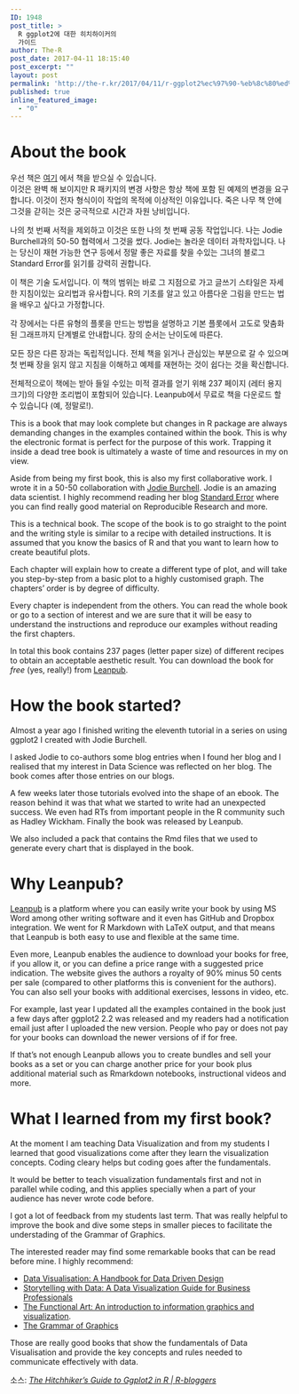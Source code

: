 ```yaml
---
ID: 1948
post_title: >
  R ggplot2에 대한 히치하이커의
  가이드
author: The-R
post_date: 2017-04-11 18:15:40
post_excerpt: ""
layout: post
permalink: 'http://the-r.kr/2017/04/11/r-ggplot2%ec%97%90-%eb%8c%80%ed%95%9c-%ed%9e%88%ec%b9%98%ed%95%98%ec%9d%b4%ec%bb%a4%ec%9d%98-%ea%b0%80%ec%9d%b4%eb%93%9c/'
published: true
inline_featured_image:
  - "0"
---
```

<h1>About the book</h1>
<div id="bg">우선 책은 <a href="https://leanpub.com/hitchhikers_ggplot2">여기</a> 에서 책을 받으실 수 있습니다.</div>
<div></div>
<div>이것은 완벽 해 보이지만 R 패키지의 변경 사항은 항상 책에 포함 된 예제의 변경을 요구합니다. 이것이 전자 형식이이 작업의 목적에 이상적인 이유입니다. 죽은 나무 책 안에 그것을 갇히는 것은 궁극적으로 시간과 자원 낭비입니다.

나의 첫 번째 서적을 제외하고 이것은 또한 나의 첫 번째 공동 작업입니다. 나는 Jodie Burchell과의 50-50 협력에서 그것을 썼다. Jodie는 놀라운 데이터 과학자입니다. 나는 당신이 재현 가능한 연구 등에서 정말 좋은 자료를 찾을 수있는 그녀의 블로그 Standard Error를 읽기를 강력히 권합니다.</div>
<div></div>
<div>이 책은 기술 도서입니다. 이 책의 범위는 바로 그 지점으로 가고 글쓰기 스타일은 자세한 지침이있는 요리법과 유사합니다. R의 기초를 알고 있고 아름다운 그림을 만드는 법을 배우고 싶다고 가정합니다.

각 장에서는 다른 유형의 플롯을 만드는 방법을 설명하고 기본 플롯에서 고도로 맞춤화 된 그래프까지 단계별로 안내합니다. 장의 순서는 난이도에 따른다.</div>
<div></div>
<div>모든 장은 다른 장과는 독립적입니다. 전체 책을 읽거나 관심있는 부분으로 갈 수 있으며 첫 번째 장을 읽지 않고 지침을 이해하고 예제를 재현하는 것이 쉽다는 것을 확신합니다.

전체적으로이 책에는 받아 들일 수있는 미적 결과를 얻기 위해 237 페이지 (레터 용지 크기)의 다양한 조리법이 포함되어 있습니다. Leanpub에서 무료로 책을 다운로드 할 수 있습니다 (예, 정말로!).</div>
<div></div>
This is a book that may look complete but changes in R package are always demanding changes in the examples contained within the book. This is why the electronic format is perfect for the purpose of this work. Trapping it inside a dead tree book is ultimately a waste of time and resources in my on view.

Aside from being my first book, this is also my first collaborative work. I wrote it in a 50-50 collaboration with <a href="http://t-redactyl.io/" target="_blank" rel="nofollow">Jodie Burchell</a>. Jodie is an amazing data scientist. I highly recommend reading her blog <a href="http://t-redactyl.io/" target="_blank" rel="nofollow">Standard Error</a> where you can find really good material on Reproducible Research and more.

This is a technical book. The scope of the book is to go straight to the point and the writing style is similar to a recipe with detailed instructions. It is assumed that you know the basics of R and that you want to learn how to create beautiful plots.

Each chapter will explain how to create a different type of plot, and will take you step-by-step from a basic plot to a highly customised graph. The chapters’ order is by degree of difficulty.

Every chapter is independent from the others. You can read the whole book or go to a section of interest and we are sure that it will be easy to understand the instructions and reproduce our examples without reading the first chapters.

In total this book contains 237 pages (letter paper size) of different recipes to obtain an acceptable aesthetic result. You can download the book for <em>free</em> (yes, really!) from <a href="https://leanpub.com/hitchhikers_ggplot2" target="_blank" rel="nofollow">Leanpub</a>.
<h1>How the book started?</h1>
Almost a year ago I finished writing the eleventh tutorial in a series on using ggplot2 I created with Jodie Burchell.

I asked Jodie to co-authors some blog entries when I found her blog and I realised that my interest in Data Science was reflected on her blog. The book comes after those entries on our blogs.

A few weeks later those tutorials evolved into the shape of an ebook. The reason behind it was that what we started to write had an unexpected success. We even had RTs from important people in the R community such as Hadley Wickham. Finally the book was released by Leanpub.

We also included a pack that contains the Rmd files that we used to generate every chart that is displayed in the book.
<h1>Why Leanpub?</h1>
<a href="https://leanpub.com/" target="_blank" rel="nofollow">Leanpub</a> is a platform where you can easily write your book by using MS Word among other writing software and it even has GitHub and Dropbox integration. We went for R Markdown with LaTeX output, and that means that Leanpub is both easy to use and flexible at the same time.

Even more, Leanpub enables the audience to download your books for free, if you allow it, or you can define a price range with a suggested price indication. The website gives the authors a royalty of 90% minus 50 cents per sale (compared to other platforms this is convenient for the authors). You can also sell your books with additional exercises, lessons in video, etc.

For example, last year I updated all the examples contained in the book just a few days after ggplot2 2.2 was released and my readers had a notification email just after I uploaded the new version. People who pay or does not pay for your books can download the newer versions of if for free.

If that’s not enough Leanpub allows you to create bundles and sell your books as a set or you can charge another price for your book plus additional material such as Rmarkdown notebooks, instructional videos and more.
<h1>What I learned from my first book?</h1>
At the moment I am teaching Data Visualization and from my students I learned that good visualizations come after they learn the visualization concepts. Coding cleary helps but coding goes after the fundamentals.

It would be better to teach visualization fundamentals first and not in parallel while coding, and this applies specially when a part of your audience has never wrote code before.

I got a lot of feedback from my students last term. That was really helpful to improve the book and dive some steps in smaller pieces to facilitate the understading of the Grammar of Graphics.

The interested reader may find some remarkable books that can be read before mine. I highly recommend:
<ul>
 	<li><a href="https://www.amazon.com/Data-Visualisation-Handbook-Driven-Design/dp/1473912148/ref=sr_1_2?ie=UTF8&amp;qid=1480128264&amp;sr=8-2&amp;keywords=data+visualization" target="_blank" rel="nofollow">Data Visualisation: A Handbook for Data Driven Design</a></li>
 	<li><a href="https://www.amazon.com/Storytelling-Data-Visualization-Business-Professionals/dp/1119002257/ref=sr_1_1?ie=UTF8&amp;qid=1480128264&amp;sr=8-1&amp;keywords=data+visualization" target="_blank" rel="nofollow">Storytelling with Data: A Data Visualization Guide for Business Professionals</a></li>
 	<li><a href="https://www.amazon.com/Functional-Art-introduction-information-visualization/dp/0321834739/ref=sr_1_3?ie=UTF8&amp;qid=1480128713&amp;sr=8-3&amp;keywords=alberto+cairo" target="_blank" rel="nofollow">The Functional Art: An introduction to information graphics and visualization</a>.</li>
 	<li><a href="https://www.amazon.com/Grammar-Graphics-Statistics-Computing/dp/0387245448" target="_blank" rel="nofollow">The Grammar of Graphics</a></li>
</ul>
Those are really good books that show the fundamentals of Data Visualisation and provide the key concepts and rules needed to communicate effectively with data.

소스: <em><a href="https://www.r-bloggers.com/the-hitchhikers-guide-to-ggplot2-in-r-3/">The Hitchhiker’s Guide to Ggplot2 in R | R-bloggers</a></em>